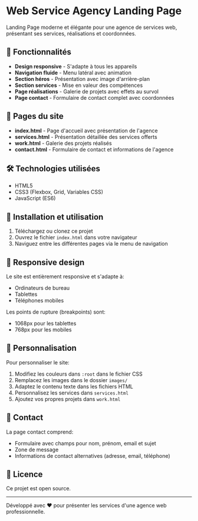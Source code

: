 # Web Service Agency Landing Page

Landing Page moderne et élégante pour une agence de services web, présentant ses services, réalisations et coordonnées.

## 🌟 Fonctionnalités

- **Design responsive** - S'adapte à tous les appareils
- **Navigation fluide** - Menu latéral avec animation
- **Section héros** - Présentation avec image d'arrière-plan
- **Section services** - Mise en valeur des compétences
- **Page réalisations** - Galerie de projets avec effets au survol
- **Page contact** - Formulaire de contact complet avec coordonnées

## 📄 Pages du site

- **index.html** - Page d'accueil avec présentation de l'agence
- **services.html** - Présentation détaillée des services offerts
- **work.html** - Galerie des projets réalisés
- **contact.html** - Formulaire de contact et informations de l'agence

## 🛠️ Technologies utilisées

- HTML5
- CSS3 (Flexbox, Grid, Variables CSS)
- JavaScript (ES6)

## 🚀 Installation et utilisation

1. Téléchargez ou clonez ce projet
2. Ouvrez le fichier `index.html` dans votre navigateur
3. Naviguez entre les différentes pages via le menu de navigation

## 📱 Responsive design

Le site est entièrement responsive et s'adapte à:
- Ordinateurs de bureau
- Tablettes
- Téléphones mobiles

Les points de rupture (breakpoints) sont:
- 1068px pour les tablettes
- 768px pour les mobiles

## 🎨 Personnalisation

Pour personnaliser le site:
1. Modifiez les couleurs dans `:root` dans le fichier CSS
2. Remplacez les images dans le dossier `images/`
3. Adaptez le contenu texte dans les fichiers HTML
4. Personnalisez les services dans `services.html`
5. Ajoutez vos propres projets dans `work.html`

## 📧 Contact

La page contact comprend:
- Formulaire avec champs pour nom, prénom, email et sujet
- Zone de message
- Informations de contact alternatives (adresse, email, téléphone)

## 📄 Licence

Ce projet est open source.

---

Développé avec ❤️ pour présenter les services d'une agence web professionnelle.
